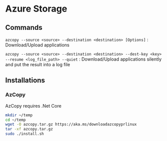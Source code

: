 # Azure Storage

## Commands

`azcopy --source <source> --destination <destination> [Options]` : Download/Upload applications


`azcopy --source <source> --destination <destination> --dest-key <key> --resume <log_file_path> --quiet` : Download/Upload applications silently and put the result into a log file

## Installations

### AzCopy

AzCopy requires .Net Core

```bash
mkdir ~/temp
cd ~/temp
wget -O azcopy.tar.gz https://aka.ms/downloadazcopyprlinux
tar -xf azcopy.tar.gz
sudo ./install.sh
```

